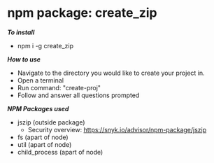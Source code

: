 # npm package: create_zip

***To install***
- npm i -g create_zip

***How to use***
- Navigate to the directory you would like to create your project in.
- Open a terminal
- Run command: "create-proj"
- Follow and answer all questions prompted

***NPM Packages used***
- jszip (outside package)
    - Security overview: https://snyk.io/advisor/npm-package/jszip
- fs (apart of node)
- util (apart of node)
- child_process (apart of node)
